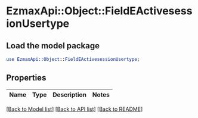 # EzmaxApi::Object::FieldEActivesessionUsertype

## Load the model package
```perl
use EzmaxApi::Object::FieldEActivesessionUsertype;
```

## Properties
Name | Type | Description | Notes
------------ | ------------- | ------------- | -------------

[[Back to Model list]](../README.md#documentation-for-models) [[Back to API list]](../README.md#documentation-for-api-endpoints) [[Back to README]](../README.md)


